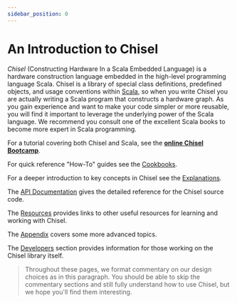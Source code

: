 ```yaml
---
sidebar_position: 0
---
```


# An Introduction to Chisel

_Chisel_ (Constructing
Hardware In a Scala Embedded Language) is a hardware
construction language embedded in the high-level programming language
Scala.
 Chisel is a library of special class
definitions, predefined objects, and usage conventions within [Scala](https://www.scala-lang.org/),
so when you write Chisel you are actually writing a Scala
program that constructs a hardware graph.
As you gain experience and want to make your code simpler or more
reusable, you will find it important to leverage the underlying power
of the Scala language. We recommend you consult one of the excellent
Scala books to become more expert in Scala programming.

For a tutorial covering both Chisel and Scala, see the
[**online Chisel Bootcamp**](https://mybinder.org/v2/gh/freechipsproject/chisel-bootcamp/master).

For quick reference "How-To" guides see the [Cookbooks](./cookbooks).

For a deeper introduction to key concepts in  Chisel see the [Explanations](./explanations).

The [API Documentation](../api/) gives the detailed reference for the Chisel source code.

The [Resources](./resources) provides links to other useful resources for learning and working with Chisel.

The [Appendix](./appendix) covers some more advanced topics.

The [Developers](./developers) section provides information for those working on the Chisel library itself.

>Throughout these pages, we format commentary on our design choices as in
this paragraph.  You should be able to skip the commentary sections
and still fully understand how to use Chisel, but we hope you'll find
them interesting.
